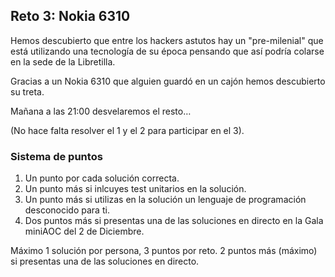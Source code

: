 ## Reto 3: Nokia 6310

Hemos descubierto que entre los hackers astutos hay un "pre-milenial" que está utilizando una tecnología de su época pensando que así podría colarse en la sede de la Libretilla.

Gracias a un Nokia 6310 que alguien guardó en un cajón hemos descubierto su treta.

Mañana a las 21:00 desvelaremos el resto…

(No hace falta resolver el 1 y el 2 para participar en el 3).





### Sistema de puntos

1. Un punto por cada solución correcta.
2. Un punto más si inlcuyes test unitarios en la solución.
3. Un punto más si utilizas en la solución un lenguaje de programación desconocido para ti.
4. Dos puntos más si presentas una de las soluciones en directo en la Gala miniAOC del 2 de Diciembre.

Máximo 1 solución por persona, 3 puntos por reto. 2 puntos más (máximo) si presentas una de las soluciones en directo.
